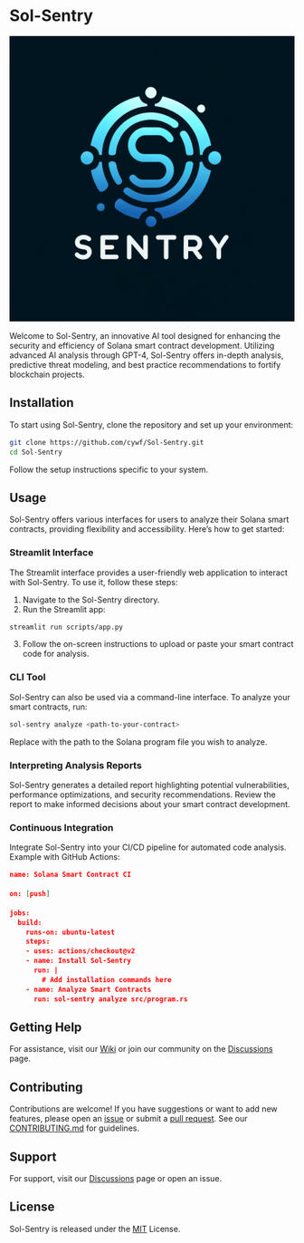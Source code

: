 # Sol-Sentry

![Sol Sentry Logo](assets/sol-sentry-logo.png)

Welcome to Sol-Sentry, an innovative AI tool designed for enhancing the security and efficiency of Solana smart contract development. Utilizing advanced AI analysis through GPT-4, Sol-Sentry offers in-depth analysis, predictive threat modeling, and best practice recommendations to fortify blockchain projects.

## Installation

To start using Sol-Sentry, clone the repository and set up your environment:

```bash
git clone https://github.com/cywf/Sol-Sentry.git
cd Sol-Sentry
```
Follow the setup instructions specific to your system.

## Usage

Sol-Sentry offers various interfaces for users to analyze their Solana smart contracts, providing flexibility and accessibility. Here’s how to get started:

### Streamlit Interface

The Streamlit interface provides a user-friendly web application to interact with Sol-Sentry. To use it, follow these steps:

1.	Navigate to the Sol-Sentry directory.
2.	Run the Streamlit app:

```bash
streamlit run scripts/app.py
```

3.	Follow the on-screen instructions to upload or paste your smart contract code for analysis.

### CLI Tool

Sol-Sentry can also be used via a command-line interface. To analyze your smart contracts, run:

```bash
sol-sentry analyze <path-to-your-contract>
```
Replace <path-to-your-contract> with the path to the Solana program file you wish to analyze.

### Interpreting Analysis Reports

Sol-Sentry generates a detailed report highlighting potential vulnerabilities, performance optimizations, and security recommendations. Review the report to make informed decisions about your smart contract development.

### Continuous Integration

Integrate Sol-Sentry into your CI/CD pipeline for automated code analysis. Example with GitHub Actions:

```json
name: Solana Smart Contract CI

on: [push]

jobs:
  build:
    runs-on: ubuntu-latest
    steps:
    - uses: actions/checkout@v2
    - name: Install Sol-Sentry
      run: |
        # Add installation commands here
    - name: Analyze Smart Contracts
      run: sol-sentry analyze src/program.rs
```

## Getting Help

For assistance, visit our [Wiki]() or join our community on the [Discussions]() page.

## Contributing

Contributions are welcome! If you have suggestions or want to add new features, please open an [issue]() or submit a [pull request](). See our [CONTRIBUTING.md]() for guidelines.

## Support

For support, visit our [Discussions]() page or open an issue.

## License

Sol-Sentry is released under the [MIT]() License.